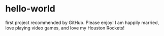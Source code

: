 # hello-world
first project recommended by GitHub. Please enjoy!
I am happily married, love playing video games, and love my Houston Rockets!

